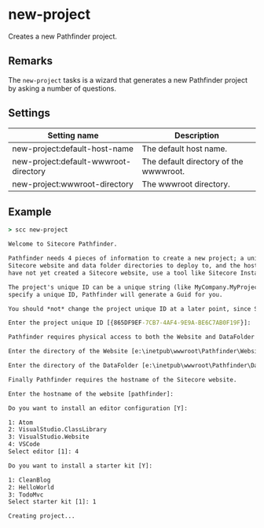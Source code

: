 new-project
===========
Creates a new Pathfinder project.

Remarks
-------
The `new-project` tasks is a wizard that generates a new Pathfinder project by asking a number of questions.

Settings
--------
| Setting name                          | Description                            | 
|---------------------------------------|----------------------------------------|
| new-project:default-host-name         | The default host name.                 |
| new-project:default-wwwroot-directory | The default directory of the wwwwroot. |
| new-project:wwwroot-directory         | The wwwroot  directory.                |

Example
-------
```cmd
> scc new-project

Welcome to Sitecore Pathfinder.

Pathfinder needs 4 pieces of information to create a new project; a unique Id for the project, the 
Sitecore website and data folder directories to deploy to, and the hostname of the website. If you 
have not yet created a Sitecore website, use a tool like Sitecore Instance Manager to create it for you.

The project's unique ID can be a unique string (like MyCompany.MyProject) or a Guid. If you do not 
specify a unique ID, Pathfinder will generate a Guid for you.

You should *not* change the project unique ID at a later point, since Sitecore item IDs are dependent on it.

Enter the project unique ID [{865DF9EF-7CB7-4AF4-9E9A-BE6C7AB0F19F}]:

Pathfinder requires physical access to both the Website and DataFolder directories to deploy packages.

Enter the directory of the Website [e:\inetpub\wwwroot\Pathfinder\Website]:

Enter the directory of the DataFolder [e:\inetpub\wwwroot\Pathfinder\Data]:

Finally Pathfinder requires the hostname of the Sitecore website.

Enter the hostname of the website [pathfinder]:

Do you want to install an editor configuration [Y]:

1: Atom
2: VisualStudio.ClassLibrary
3: VisualStudio.Website
4: VSCode
Select editor [1]: 4

Do you want to install a starter kit [Y]:

1: CleanBlog
2: HelloWorld
3: TodoMvc
Select starter kit [1]: 1

Creating project...
```


